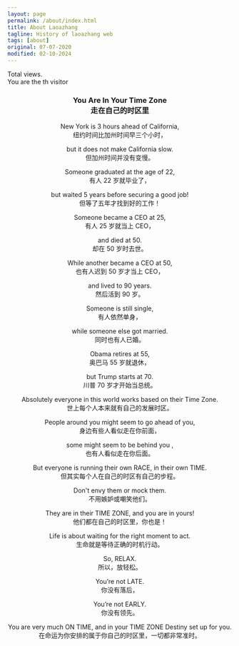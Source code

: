 ```yaml
---
layout: page
permalink: /about/index.html
title: About Laoazhang
tagline: History of laoazhang web
tags: [about]
original: 07-07-2020
modified: 02-10-2024
---
```



<html>
<head>
  <meta charset="UTF-8">
  <title>HTML Document</title>
</head>
<body>
<div>
      Total <strong><span id="busuanzi_value_site_pv" style="color:#e32c5d"></span></strong> views. &ensp;
      <br>
      You are the <strong><span id="busuanzi_value_site_uv" style="color:#e32c5d"></span></strong>th visitor &ensp;
</div>
<h3 align="center">You Are In Your Time Zone <br> 走在自己的时区里 </h3>
    <div align="center">
    <p>
    New York is 3 hours ahead of California,<br>
    纽约时间比加州时间早三个小时，
    </p>
    <p>
    but it does not make California slow.<br>
    但加州时间并没有变慢。
    </p>
    <p>
    Someone graduated at the age of 22,<br>
    有人 22 岁就毕业了，
    </p>
    <p>
    but waited 5 years before securing a good job!<br>
    但等了五年才找到好的工作！
    </p>
    <p>
    Someone became a CEO at 25,<br>
    有人 25 岁就当上 CEO，
    </p>
    <p>
    and died at 50.<br>
    却在 50 岁时去世。
    </p>
    <p>
    While another became a CEO at 50,<br>
    也有人迟到 50 岁才当上 CEO，
    </p>
    <p>
    and lived to 90 years.<br>
    然后活到 90 岁。</p>
    <p>
    Someone is still single,<br>
    有人依然单身，
    </p>
    <p>
    while someone else got married.<br>
    同时也有人已婚。
    </p>
    <p>
    Obama retires at 55,<br>
    奥巴马 55 岁就退休，
    </p>
    <p>
    but Trump starts at 70.<br>
    川普 70 岁才开始当总统。
    </p>
    <p>
    Absolutely everyone in this world works based on their Time Zone.<br>
    世上每个人本来就有自己的发展时区。
    </p>
    <p>
    People around you might seem to go ahead of you,<br>
    身边有些人看似走在你前面，
    </p>
    <p>
    some might seem to be behind you ,<br>
    也有人看似走在你后面。
    </p>
    <p>
    But everyone is running their own RACE, in their own TIME.<br>
    但其实每个人在自己的时区有自己的步程。</p>
    <p>
    Don't envy them or mock them.<br>
    不用嫉妒或嘲笑他们。
    </p>
    <p>
    They are in their TIME ZONE, and you are in yours!<br>
    他们都在自己的时区里，你也是！
    </p>
    <p>
    Life is about waiting for the right moment to act.<br>
    生命就是等待正确的时机行动。
    </p>
    <p>
    So, RELAX.<br>
    所以，放轻松。
    </p>
    <p>
    You’re not LATE.<br>
    你没有落后，
    </p>
    <p>
    You’re not EARLY.<br>
    你没有领先。</p>
    <p>
    You are very much ON TIME, and in your TIME ZONE Destiny set up for you.<br>
    在命运为你安排的属于你自己的时区里，一切都非常准时。
    </p>
    </div>
</body>

</html>